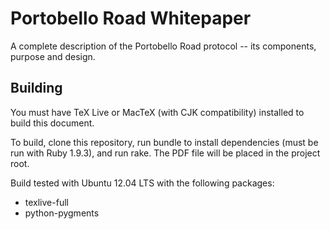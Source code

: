 # Portobello Road Whitepaper

A complete description of the Portobello Road protocol -- its components,
purpose and design.

## Building

You must have TeX Live or MacTeX (with CJK compatibility) installed to build this document.

To build, clone this repository, run bundle to install dependencies (must be run with Ruby 1.9.3),
and run rake. The PDF file will be placed in the project root.

Build tested with Ubuntu 12.04 LTS with the following packages:

* texlive-full
* python-pygments

